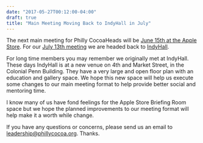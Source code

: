 ```yaml
---
date: "2017-05-27T00:12:00-04:00"
draft: true
title: "Main Meeting Moving Back to IndyHall in July"
---
```


The next main meeting for Philly CocoaHeads will be [June 15th at the Apple Store](https://www.meetup.com/PhillyCocoaHeads/events/239190782/). For our [July 13th meeting](https://www.meetup.com/PhillyCocoaHeads/events/237755719/) we are headed back to [IndyHall](https://www.indyhall.org/).

For long time members you may remember we originally met at IndyHall. These days IndyHall is at a new venue on 4th and Market Street, in the Colonial Penn Building. They have a very large and open floor plan with an education and gallery space. We hope this new space will help us execute some changes to our main meeting format to help provide better social and mentoring time. 

I know many of us have fond feelings for the Apple Store Briefing Room space but we hope the planned improvements to our meeting format will help make it a worth while change.

If you have any questions or concerns, please send us an email to <leadership@phillycocoa.org>. Thanks.

